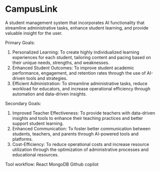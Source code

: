 # CampusLink
A student management system that incorporates AI functionality that streamline administrative 
tasks, enhance student learning, and provide valuable insight for the user. 

Primary Goals:
1. Personalized Learning: To create highly individualized learning experiences for each student, tailoring 
content and pacing based on their unique needs, strengths, and weaknesses. 
2. Enhanced Student Outcomes: To improve student academic performance, engagement, and 
retention rates through the use of AI-driven tools and strategies. 
3. Efficient Administration: To streamline administrative tasks, reduce workload for educators, and 
increase operational efficiency through automation and data-driven insights.

Secondary Goals:
1. Improved Teacher Effectiveness: To provide teachers with data-driven insights and tools to enhance 
their teaching practices and better support student learning. 
2. Enhanced Communication: To foster better communication between students, teachers, and parents 
through AI-powered tools and platforms. 
3. Cost-Efficiency: To reduce operational costs and increase resource utilization through the 
optimization of administrative processes and educational resources.

Tool workflow: 
React 
MongoDB 
Github copilot
